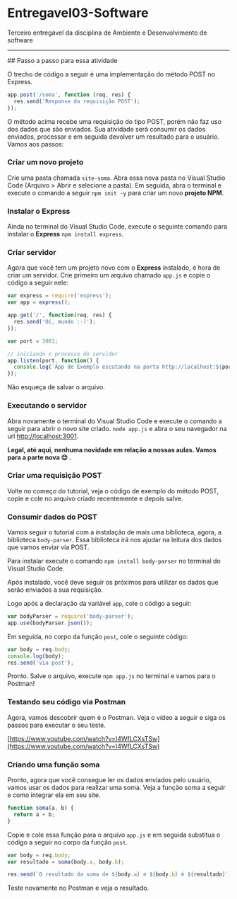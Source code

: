 # Entregavel03-Software
Terceiro entregável da disciplina de Ambiente e Desenvolvimento de software 
<hr>
## Passo a passo para essa atividade

O trecho de código a seguir é uma implementação do método POST no Express.

```javascript
app.post('/soma', function (req, res) {
  res.send('Response da requisição POST');
});
```

O método acima recebe uma requisição do tipo POST, porém não faz uso dos dados que são enviados. 
Sua atividade será consumir os dados enviados, processar e em seguida devolver um resultado para o usuário. Vamos aos passos:
### Criar um novo projeto

Crie uma pasta chamada `site-soma`. Abra essa nova pasta no Visual Studio Code (Arquivo > Abrir e selecione a pasta). Em seguida, abra o terminal e execute o comando a seguir `npm init -y` para criar um novo **projeto NPM**.

### Instalar o Express

Ainda no terminal do Visual Studio Code, execute o seguinte comando para instalar o **Express** `npm install express`.

### Criar servidor

Agora que você tem um projeto novo com o **Express** instalado, é hora de criar um servidor. Crie primeiro um arquivo chamado `app.js` e copie o código a seguir nele:

```javascript
var express = require('express');
var app = express();

app.get('/', function(req, res) {
  res.send('Oi, mundo :-)');
});

var port = 3001;

// iniciando o processo do servidor
app.listen(port, function() {
  console.log(`App de Exemplo escutando na porta http://localhost:${port}/`);
});
```

Não esqueça de salvar o arquivo.

### Executando o servidor

Abra novamente o terminal do Visual Studio Code e execute o comando a seguir para abrir o novo site criado.
`node app.js` e abra o seu navegador na url [http://localhost:3001](http://localhost:3001).

**Legal, até aqui, nenhuma novidade em relação a nossas aulas. Vamos para a parte nova :blush: .**

### Criar uma requisição POST

Volte no começo do tutorial, veja o código de exemplo do método POST, copie e cole no arquivo criado recentemente e depois salve.

### Consumir dados do POST

Vamos seguir o tutorial com a instalação de mais uma biblioteca, agora, a biblioteca `body-parser`. Essa biblioteca irá nos ajudar na leitura dos dados que vamos enviar via POST.

Para instalar execute o comando `npm install body-parser` no terminal do Visual Studio Code.

Após instalado, você deve seguir os próximos para utilizar os dados que serão enviados a sua requisição.

Logo após a declaração da variável `app`, cole o código a seguir:

```javascript
var bodyParser = require('body-parser');
app.use(bodyParser.json());
```

Em seguida, no corpo da função `post`, cole o seguinte código:

```javascript
var body = req.body;
console.log(body);
res.send('via post');
```

Pronto. Salve o arquivo, execute `npm app.js` no terminal e vamos para o Postman!

### Testando seu código via Postman

Agora, vamos descobrir quem é o Postman. Veja o vídeo a seguir e siga os passos para executar o seu teste.

[https://www.youtube.com/watch?v=I4WfLCXsTSw](https://www.youtube.com/watch?v=I4WfLCXsTSw)

### Criando uma função soma

Pronto, agora que você consegue ler os dados enviados pelo usuário, vamos usar os dados para realizar uma soma. Veja a função soma a seguir e como integrar ela em seu site. 

```javascript
function soma(a, b) {
  return a + b;
}
```

Copie e cole essa função para o arquivo `app.js` e em seguida substitua o código a seguir no corpo da função `post`.

```javascript
var body = req.body;
var resultado = soma(body.a, body.b);

res.send(`O resultado da soma de ${body.a} e ${body.b} é ${resultado}`);
```

Teste novamente no Postman e veja o resultado.
